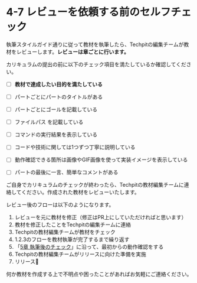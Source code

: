 # 4-7 レビューを依頼する前のセルフチェック

執筆スタイルガイド通りに従って教材を執筆したら、Techpitの編集チームが教材をレビューします。**レビューは章ごとに行います。**

カリキュラムの提出の前に以下のチェック項目を満たしているか確認してください。



* [ ] **教材で達成したい目的を満たしている**
* [ ] パートごとにパートのタイトルがある
* [ ] パートごとにゴールを記載している
* [ ] ファイルパス を記載している
* [ ] コマンドの実行結果を表示している
* [ ] コードや技術に関しては1つずつ丁寧に説明している
* [ ] 動作確認できる箇所は画像やGIF画像を使って実装イメージを表示している
* [ ] パートの最後に一言、簡単なコメントがある



ご自身でカリキュラムのチェックが終わったら、Techpitの教材編集チームに連絡してください。作成された教材をレビューいたします。

レビュー後のフローは以下のようになります。

1. レビューを元に教材を修正（修正はPR上にしていただければと思います）
2. 教材を修正したことをTechpitの編集チームに連絡
3. Techpitの教材編集チームが教材をチェック
4. 1.2.3のフローを教材執筆が完了するまで繰り返す
5. 「[5章 執筆後のチェック](5.md)」に沿って、最初からの動作確認をする
6. Techpitの教材編集チームがリリースに向けた準備を実施
7. リリース🎉

何か教材を作成する上で不明点や困ったことがあればお気軽にご連絡ください。

